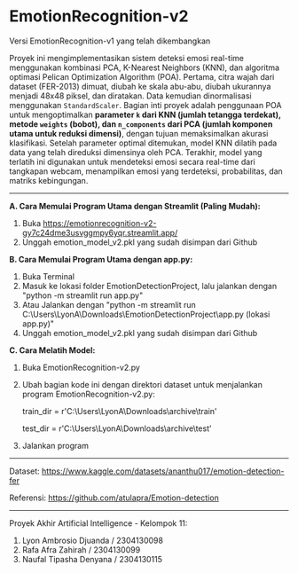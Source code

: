 # EmotionRecognition-v2
Versi EmotionRecognition-v1 yang telah dikembangkan

Proyek ini mengimplementasikan sistem deteksi emosi real-time menggunakan kombinasi PCA, K-Nearest Neighbors (KNN), dan algoritma optimasi Pelican Optimization Algorithm (POA). Pertama, citra wajah dari dataset (FER-2013) dimuat, diubah ke skala abu-abu, diubah ukurannya menjadi 48x48 piksel, dan diratakan. Data kemudian dinormalisasi menggunakan `StandardScaler`. Bagian inti proyek adalah penggunaan POA untuk mengoptimalkan **parameter `k` dari KNN (jumlah tetangga terdekat), metode `weights` (bobot), dan `n_components` dari PCA (jumlah komponen utama untuk reduksi dimensi)**, dengan tujuan memaksimalkan akurasi klasifikasi. Setelah parameter optimal ditemukan, model KNN dilatih pada data yang telah direduksi dimensinya oleh PCA. Terakhir, model yang terlatih ini digunakan untuk mendeteksi emosi secara real-time dari tangkapan webcam, menampilkan emosi yang terdeteksi, probabilitas, dan matriks kebingungan.

----------------------------------------------------------------------------------------------------

**A. Cara Memulai Program Utama dengan Streamlit (Paling Mudah):**
1. Buka https://emotionrecognition-v2-gy7c24dme3usvggmpy6yqr.streamlit.app/
2. Unggah emotion_model_v2.pkl yang sudah disimpan dari Github

**B. Cara Memulai Program Utama dengan app.py:**
1. Buka Terminal
2. Masuk ke lokasi folder EmotionDetectionProject, lalu jalankan dengan "python -m streamlit run app.py"
3. Atau Jalankan dengan "python -m streamlit run C:\Users\LyonA\Downloads\EmotionDetectionProject\app.py (lokasi app.py)"
4. Unggah emotion_model_v2.pkl yang sudah disimpan dari Github

**C. Cara Melatih Model:**
1. Buka EmotionRecognition-v2.py
2. Ubah bagian kode ini dengan direktori dataset untuk menjalankan program EmotionRecognition-v2.py: 

    train_dir = r'C:\Users\LyonA\Downloads\archive\train'
    
    test_dir = r'C:\Users\LyonA\Downloads\archive\test'

3. Jalankan program

----------------------------------------------------------------------------------------------------

Dataset: https://www.kaggle.com/datasets/ananthu017/emotion-detection-fer

Referensi: https://github.com/atulapra/Emotion-detection

----------------------------------------------------------------------------------------------------

Proyek Akhir Artificial Intelligence - Kelompok 11:
1. Lyon Ambrosio Djuanda / 2304130098
2. Rafa Afra Zahirah / 2304130099
3. Naufal Tipasha Denyana / 2304130115
